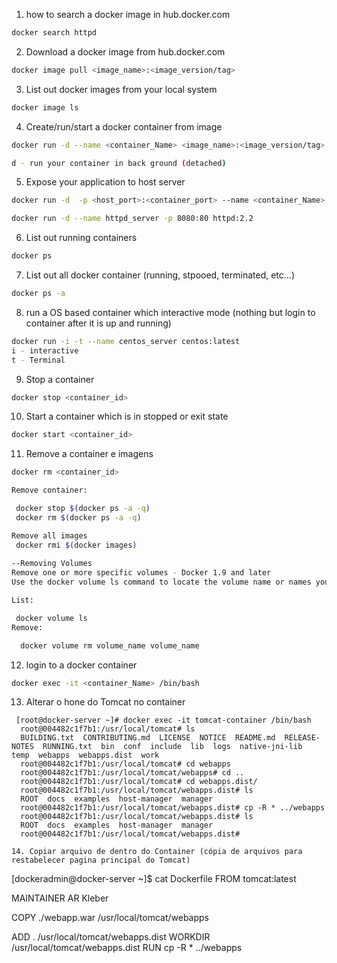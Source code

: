 
1. how to search a docker image in hub.docker.com
```sh
docker search httpd
```
2. Download a docker image from hub.docker.com
```sh
docker image pull <image_name>:<image_version/tag>
```

3. List out docker images from your local system
```sh
docker image ls
```

4. Create/run/start a docker container from image
```sh
docker run -d --name <container_Name> <image_name>:<image_version/tag>

d - run your container in back ground (detached)
```

5. Expose your application to host server
```sh
docker run -d  -p <host_port>:<container_port> --name <container_Name> <image_name>:<Image_version/tag>

docker run -d --name httpd_server -p 8080:80 httpd:2.2
```

6. List out running containers
```sh
docker ps
```

7. List out all docker container (running, stpooed, terminated, etc...)
```sh
docker ps -a
```

8. run a OS based container which interactive mode (nothing but login to container after it is up and running)

```sh
docker run -i -t --name centos_server centos:latest
i - interactive
t - Terminal
```

9. Stop a container 
```sh
docker stop <container_id>
```

10. Start a container which is in stopped or exit state

```sh
docker start <container_id>
```
11. Remove a container e imagens

```sh
docker rm <container_id>

Remove container:

 docker stop $(docker ps -a -q)
 docker rm $(docker ps -a -q)

Remove all images
 docker rmi $(docker images)
 
--Removing Volumes
Remove one or more specific volumes - Docker 1.9 and later
Use the docker volume ls command to locate the volume name or names you wish to delete. Then you can remove one or more volumes with the docker volume rm command:

List:

 docker volume ls
Remove:

  docker volume rm volume_name volume_name
```

12. login to a docker container
```sh
docker exec -it <container_Name> /bin/bash
```
13. Alterar o hone do Tomcat no container
 
```
 [root@docker-server ~]# docker exec -it tomcat-container /bin/bash
  root@004482c1f7b1:/usr/local/tomcat# ls
  BUILDING.txt  CONTRIBUTING.md  LICENSE  NOTICE  README.md  RELEASE-NOTES  RUNNING.txt  bin  conf  include  lib  logs  native-jni-lib     temp  webapps  webapps.dist  work
  root@004482c1f7b1:/usr/local/tomcat# cd webapps
  root@004482c1f7b1:/usr/local/tomcat/webapps# cd ..
  root@004482c1f7b1:/usr/local/tomcat# cd webapps.dist/
  root@004482c1f7b1:/usr/local/tomcat/webapps.dist# ls
  ROOT  docs  examples  host-manager  manager
  root@004482c1f7b1:/usr/local/tomcat/webapps.dist# cp -R * ../webapps
  root@004482c1f7b1:/usr/local/tomcat/webapps.dist# ls
  ROOT  docs  examples  host-manager  manager
  root@004482c1f7b1:/usr/local/tomcat/webapps.dist#

14. Copiar arquivo de dentro do Container (cópia de arquivos para restabelecer pagina principal do Tomcat)
```
  [dockeradmin@docker-server ~]$ cat Dockerfile
  FROM tomcat:latest

  MAINTAINER AR Kleber

  COPY ./webapp.war /usr/local/tomcat/webapps

  ADD .  /usr/local/tomcat/webapps.dist
  WORKDIR  /usr/local/tomcat/webapps.dist
  RUN cp -R *  ../webapps
